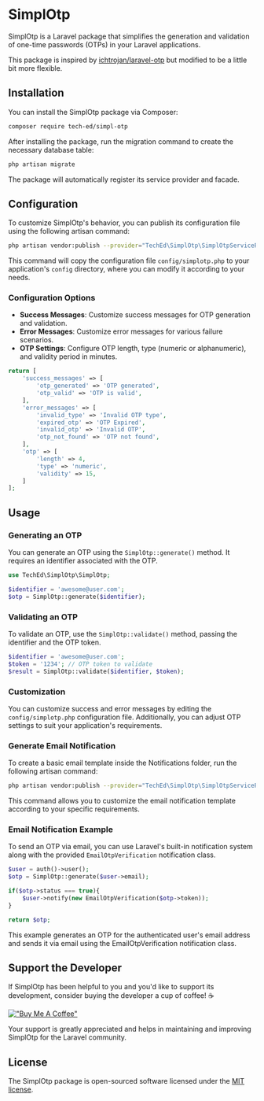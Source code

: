 # SimplOtp

SimplOtp is a Laravel package that simplifies the generation and validation of one-time passwords (OTPs) in your Laravel applications.

This package is inspired by [ichtrojan/laravel-otp](https://github.com/ichtrojan/laravel-otp) but modified to be a little bit more flexible.

## Installation

You can install the SimplOtp package via Composer:

```bash
composer require tech-ed/simpl-otp
```

After installing the package, run the migration command to create the necessary database table:

```bash
php artisan migrate
```

The package will automatically register its service provider and facade.

## Configuration

To customize SimplOtp's behavior, you can publish its configuration file using the following artisan command:

```bash
php artisan vendor:publish --provider="TechEd\SimplOtp\SimplOtpServiceProvider" --tag="config"
```

This command will copy the configuration file `config/simplotp.php` to your application's `config` directory, where you can modify it according to your needs.

### Configuration Options

- **Success Messages**: Customize success messages for OTP generation and validation.
- **Error Messages**: Customize error messages for various failure scenarios.
- **OTP Settings**: Configure OTP length, type (numeric or alphanumeric), and validity period in minutes.

```php
return [
    'success_messages' => [
        'otp_generated' => 'OTP generated',
        'otp_valid' => 'OTP is valid',
    ],
    'error_messages' => [
        'invalid_type' => 'Invalid OTP type',
        'expired_otp' => 'OTP Expired',
        'invalid_otp' => 'Invalid OTP',
        'otp_not_found' => 'OTP not found',
    ],
    'otp' => [
        'length' => 4,
        'type' => 'numeric',
        'validity' => 15,
    ]
];
```

## Usage

### Generating an OTP

You can generate an OTP using the `SimplOtp::generate()` method. It requires an identifier associated with the OTP.

```php
use TechEd\SimplOtp\SimplOtp;

$identifier = 'awesome@user.com';
$otp = SimplOtp::generate($identifier);
```

### Validating an OTP

To validate an OTP, use the `SimplOtp::validate()` method, passing the identifier and the OTP token.

```php
$identifier = 'awesome@user.com';
$token = '1234'; // OTP token to validate
$result = SimplOtp::validate($identifier, $token);
```

### Customization

You can customize success and error messages by editing the `config/simplotp.php` configuration file. Additionally, you can adjust OTP settings to suit your application's requirements.

### Generate Email Notification
To create a basic email template inside the Notifications folder, run the following artisan command:

```bash
php artisan vendor:publish --provider="TechEd\SimplOtp\SimplOtpServiceProvider" --tag="email"
```

This command allows you to customize the email notification template according to your specific requirements.

### Email Notification Example

To send an OTP via email, you can use Laravel's built-in notification system along with the provided `EmailOtpVerification` notification class.

```php
$user = auth()->user();
$otp = SimplOtp::generate($user->email);

if($otp->status === true){
    $user->notify(new EmailOtpVerification($otp->token));
}

return $otp;
```

This example generates an OTP for the authenticated user's email address and sends it via email using the EmailOtpVerification notification class.

## Support the Developer
If SimplOtp has been helpful to you and you'd like to support its development, consider buying the developer a cup of coffee! ☕

[!["Buy Me A Coffee"](https://www.buymeacoffee.com/assets/img/custom_images/orange_img.png)](https://buymeacoffee.com/edmonbelchev)

Your support is greatly appreciated and helps in maintaining and improving SimplOtp for the Laravel community.

## License

The SimplOtp package is open-sourced software licensed under the [MIT license](LICENSE.md).
